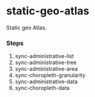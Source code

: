 # static-geo-atlas

Static geo Atlas.

### Steps

1. sync-administrative-list
2. sync-administrative-tree
3. sync-administrative-area
4. sync-choropleth-granularity
5. sync-administrative-data
6. sync-choropleth-data
